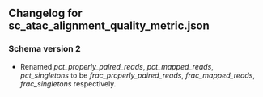## Changelog for sc_atac_alignment_quality_metric.json

### Schema version 2

* Renamed *pct_properly_paired_reads*, *pct_mapped_reads*, *pct_singletons* to be *frac_properly_paired_reads*, *frac_mapped_reads*, *frac_singletons* respectively.